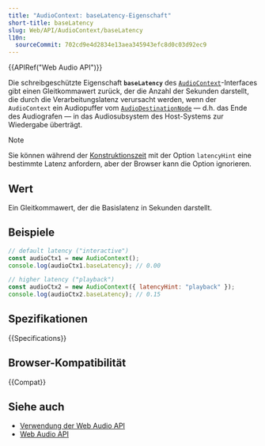 ```yaml
---
title: "AudioContext: baseLatency-Eigenschaft"
short-title: baseLatency
slug: Web/API/AudioContext/baseLatency
l10n:
  sourceCommit: 702cd9e4d2834e13aea345943efc8d0c03d92ec9
---
```


{{APIRef("Web Audio API")}}

Die schreibgeschützte Eigenschaft **`baseLatency`** des [`AudioContext`](/de/docs/Web/API/AudioContext)-Interfaces gibt einen Gleitkommawert zurück, der die Anzahl der Sekunden darstellt, die durch die Verarbeitungslatenz verursacht werden, wenn der `AudioContext` ein Audiopuffer vom [`AudioDestinationNode`](/de/docs/Web/API/AudioDestinationNode) — d.h. das Ende des Audiografen — in das Audiosubsystem des Host-Systems zur Wiedergabe überträgt.

> [!NOTE]
> Sie können während der [Konstruktionszeit](/de/docs/Web/API/AudioContext/AudioContext) mit der Option `latencyHint` eine bestimmte Latenz anfordern, aber der Browser kann die Option ignorieren.

## Wert

Ein Gleitkommawert, der die Basislatenz in Sekunden darstellt.

## Beispiele

```js
// default latency ("interactive")
const audioCtx1 = new AudioContext();
console.log(audioCtx1.baseLatency); // 0.00

// higher latency ("playback")
const audioCtx2 = new AudioContext({ latencyHint: "playback" });
console.log(audioCtx2.baseLatency); // 0.15
```

## Spezifikationen

{{Specifications}}

## Browser-Kompatibilität

{{Compat}}

## Siehe auch

- [Verwendung der Web Audio API](/de/docs/Web/API/Web_Audio_API/Using_Web_Audio_API)
- [Web Audio API](/de/docs/Web/API/Web_Audio_API)
